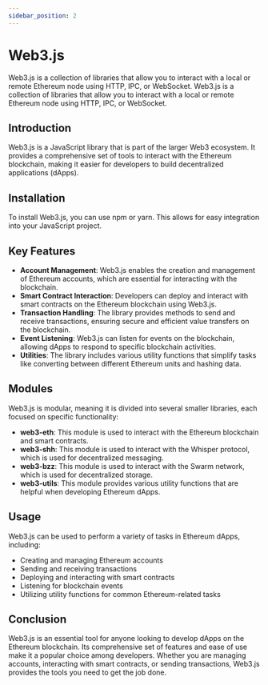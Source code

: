 ```yaml
---
sidebar_position: 2
---
```


# Web3.js

Web3.js is a collection of libraries that allow you to interact with a local or remote Ethereum node using HTTP, IPC, or WebSocket.
Web3.js is a collection of libraries that allow you to interact with a local or remote Ethereum node using HTTP, IPC, or WebSocket.

## Introduction

Web3.js is a JavaScript library that is part of the larger Web3 ecosystem. It provides a comprehensive set of tools to interact with the Ethereum blockchain, making it easier for developers to build decentralized applications (dApps).

## Installation

To install Web3.js, you can use npm or yarn. This allows for easy integration into your JavaScript project.

## Key Features

- **Account Management**: Web3.js enables the creation and management of Ethereum accounts, which are essential for interacting with the blockchain.
- **Smart Contract Interaction**: Developers can deploy and interact with smart contracts on the Ethereum blockchain using Web3.js.
- **Transaction Handling**: The library provides methods to send and receive transactions, ensuring secure and efficient value transfers on the blockchain.
- **Event Listening**: Web3.js can listen for events on the blockchain, allowing dApps to respond to specific blockchain activities.
- **Utilities**: The library includes various utility functions that simplify tasks like converting between different Ethereum units and hashing data.

## Modules

Web3.js is modular, meaning it is divided into several smaller libraries, each focused on specific functionality:

- **web3-eth**: This module is used to interact with the Ethereum blockchain and smart contracts.
- **web3-shh**: This module is used to interact with the Whisper protocol, which is used for decentralized messaging.
- **web3-bzz**: This module is used to interact with the Swarm network, which is used for decentralized storage.
- **web3-utils**: This module provides various utility functions that are helpful when developing Ethereum dApps.

## Usage

Web3.js can be used to perform a variety of tasks in Ethereum dApps, including:

- Creating and managing Ethereum accounts
- Sending and receiving transactions
- Deploying and interacting with smart contracts
- Listening for blockchain events
- Utilizing utility functions for common Ethereum-related tasks

## Conclusion

Web3.js is an essential tool for anyone looking to develop dApps on the Ethereum blockchain. Its comprehensive set of features and ease of use make it a popular choice among developers. Whether you are managing accounts, interacting with smart contracts, or sending transactions, Web3.js provides the tools you need to get the job done.
